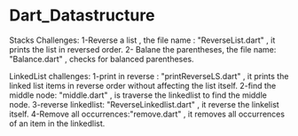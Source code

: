 # Dart_Datastructure
Stacks Challenges:
1-Reverse a list , the file name : "ReverseList.dart" , it prints the list in reversed order.
2- Balane the parentheses, the file name: "Balance.dart" , checks for balanced parentheses.

LinkedList challenges:
1-print in reverse : "printReverseLS.dart" , it prints the linked list items in reverse order without affecting the list itself.
2-find the middle node: "middle.dart" , is traverse the linkedlist to find the middle node.
3-reverse linkedlist: "ReverseLinkedlist.dart" , it reverse the linkelist itself.
4-Remove all occurrences:"remove.dart" , it removes all occurrences of an item in the linkedlist.
